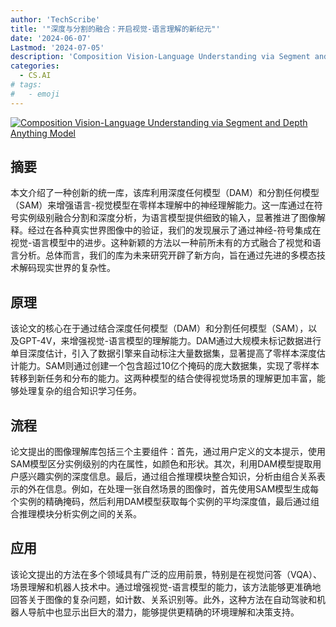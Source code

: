 ```yaml
---
author: 'TechScribe'
title: '"深度与分割的融合：开启视觉-语言理解的新纪元"'
date: '2024-06-07'
Lastmod: '2024-07-05'
description: 'Composition Vision-Language Understanding via Segment and Depth Anything Model'
categories:
  - CS.AI
# tags:
#   - emoji
---
```


[![Composition Vision-Language Understanding via Segment and Depth Anything Model](https://arxiv-research-1301205113.cos.ap-guangzhou.myqcloud.com/images/2406.18591v1.pdf_0.jpg)](https://arxiv.org/abs/2406.18591v1)

## 摘要

本文介绍了一种创新的统一库，该库利用深度任何模型（DAM）和分割任何模型（SAM）来增强语言-视觉模型在零样本理解中的神经理解能力。这一库通过在符号实例级别融合分割和深度分析，为语言模型提供细致的输入，显著推进了图像解释。经过在各种真实世界图像中的验证，我们的发现展示了通过神经-符号集成在视觉-语言模型中的进步。这种新颖的方法以一种前所未有的方式融合了视觉和语言分析。总体而言，我们的库为未来研究开辟了新方向，旨在通过先进的多模态技术解码现实世界的复杂性。<!--more-->

## 原理

该论文的核心在于通过结合深度任何模型（DAM）和分割任何模型（SAM），以及GPT-4V，来增强视觉-语言模型的理解能力。DAM通过大规模未标记数据进行单目深度估计，引入了数据引擎来自动标注大量数据集，显著提高了零样本深度估计能力。SAM则通过创建一个包含超过10亿个掩码的庞大数据集，实现了零样本转移到新任务和分布的能力。这两种模型的结合使得视觉场景的理解更加丰富，能够处理复杂的组合知识学习任务。

## 流程

论文提出的图像理解库包括三个主要组件：首先，通过用户定义的文本提示，使用SAM模型区分实例级别的内在属性，如颜色和形状。其次，利用DAM模型提取用户感兴趣实例的深度信息。最后，通过组合推理模块整合知识，分析由组合关系表示的外在信息。例如，在处理一张自然场景的图像时，首先使用SAM模型生成每个实例的精确掩码，然后利用DAM模型获取每个实例的平均深度值，最后通过组合推理模块分析实例之间的关系。

## 应用

该论文提出的方法在多个领域具有广泛的应用前景，特别是在视觉问答（VQA）、场景理解和机器人技术中。通过增强视觉-语言模型的能力，该方法能够更准确地回答关于图像的复杂问题，如计数、关系识别等。此外，这种方法在自动驾驶和机器人导航中也显示出巨大的潜力，能够提供更精确的环境理解和决策支持。
